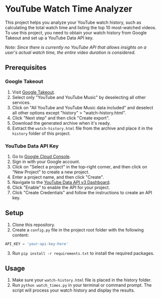 
# YouTube Watch Time Analyzer
This project helps you analyze your YouTube watch history, such as calculating the total watch time and listing the top 10 most-watched videos. To use this project, you need to obtain your watch history from Google Takeout and set up a YouTube Data API key.

*Note: Since there is currently no YouTube API that allows insights on a user's actual watch time, the entire video duration is considered.*

## Prerequisites
### Google Takeout
1. Visit [Google Takeout](https://takeout.google.com/settings/takeout).
2. Select only "YouTube and YouTube Music" by deselecting all other services.
3. Click on "All YouTube and YouTube Music data included" and deselect all other options except "history" > "watch-history.html".
4. Click "Next step" and then click "Create export".
5. Download the generated archive when it's ready.
6. Extract the `watch-history.html` file from the archive and place it in the `history` folder of this project.

### YouTube Data API Key
1. Go to [Google Cloud Console](https://console.cloud.google.com/).
2. Sign in with your Google account.
3. Click on "Select a project" in the top-right corner, and then click on "New Project" to create a new project.
4. Enter a project name, and then click "Create".
5. Navigate to the [YouTube Data API v3 Dashboard](https://console.cloud.google.com/apis/library/youtube.googleapis.com).
6. Click "Enable" to enable the API for your project.
7. Click "Create Credentials" and follow the instructions to create an API key.

## Setup
1. Clone this repository.
2. Create a `config.py` file in the project root folder with the following content:
```python
API_KEY = 'your-api-key-here'
```
3. Run `pip install -r requirements.txt` to install the required packages.

## Usage
1. Make sure your `watch-history.html` file is placed in the history folder.
2. Run `python watch_times.py` in your terminal or command prompt. The script will process your watch history and display the results.
